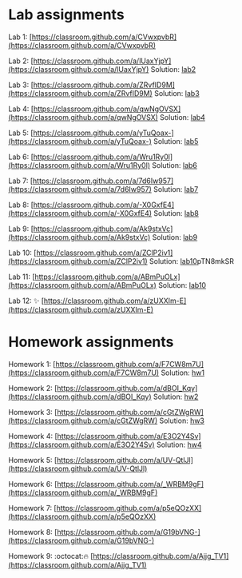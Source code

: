 # Lab assignments

Lab 1: [https://classroom.github.com/a/CVwxpvbR](https://classroom.github.com/a/CVwxpvbR)

Lab 2: [https://classroom.github.com/a/lUaxYjpY](https://classroom.github.com/a/lUaxYjpY) Solution: [lab2](https://github.com/TP1-HHU/lab2)

Lab 3: [https://classroom.github.com/a/ZRvfID9M](https://classroom.github.com/a/ZRvfID9M) Solution: [lab3](https://github.com/TP1-HHU/lab3)

Lab 4: [https://classroom.github.com/a/qwNgOVSX](https://classroom.github.com/a/qwNgOVSX) Solution: [lab4](https://github.com/TP1-HHU/lab4)

Lab 5: [https://classroom.github.com/a/yTuQoax-](https://classroom.github.com/a/yTuQoax-) Solution: [lab5](https://github.com/TP1-HHU/lab5)

Lab 6: [https://classroom.github.com/a/Wru1Ry0l](https://classroom.github.com/a/Wru1Ry0l) Solution: [lab6](https://github.com/TP1-HHU/lab6)

Lab 7: [https://classroom.github.com/a/7d6Iw957](https://classroom.github.com/a/7d6Iw957) Solution: [lab7](https://github.com/TP1-HHU/lab7)

Lab 8: [https://classroom.github.com/a/-X0GxfE4](https://classroom.github.com/a/-X0GxfE4) Solution: [lab8](https://github.com/TP1-HHU/lab8)

Lab 9:  [https://classroom.github.com/a/Ak9stxVc](https://classroom.github.com/a/Ak9stxVc) Solution: [lab9](https://github.com/TP1-HHU/lab9)

Lab 10: [https://classroom.github.com/a/ZClP2iv1](https://classroom.github.com/a/ZClP2iv1) Solution: [lab10](https://github.com/TP1-HHU/lab10)pTN8mkSR

Lab 11:   [https://classroom.github.com/a/ABmPuOLx](https://classroom.github.com/a/ABmPuOLx) Solution: [lab10](https://github.com/TP1-HHU/lab11)

Lab 12: :sparkles: [https://classroom.github.com/a/zUXXIm-E](https://classroom.github.com/a/zUXXIm-E)

# Homework assignments

Homework 1:  [https://classroom.github.com/a/F7CW8m7U](https://classroom.github.com/a/F7CW8m7U) Solution: [hw1](https://github.com/TP1-HHU/hw1)

Homework 2: [https://classroom.github.com/a/dBOI_Kqy](https://classroom.github.com/a/dBOI_Kqy) Solution: [hw2](https://github.com/TP1-HHU/hw2)

Homework 3:  [https://classroom.github.com/a/cGtZWgRW](https://classroom.github.com/a/cGtZWgRW) Solution: [hw3](https://github.com/TP1-HHU/hw3)

Homework 4: [https://classroom.github.com/a/E3O2Y4Sv](https://classroom.github.com/a/E3O2Y4Sv) Solution: [hw4](https://github.com/TP1-HHU/hw4)

Homework 5: [https://classroom.github.com/a/UV-QtlJl](https://classroom.github.com/a/UV-QtlJl)

Homework 6: [https://classroom.github.com/a/_WRBM9gF](https://classroom.github.com/a/_WRBM9gF)

Homework 7: [https://classroom.github.com/a/p5eQOzXX](https://classroom.github.com/a/p5eQOzXX)

Homework 8:  [https://classroom.github.com/a/G19bVNG-](https://classroom.github.com/a/G19bVNG-)

Homework 9: :octocat::fire: [https://classroom.github.com/a/Ajjg_TV1](https://classroom.github.com/a/Ajjg_TV1)
